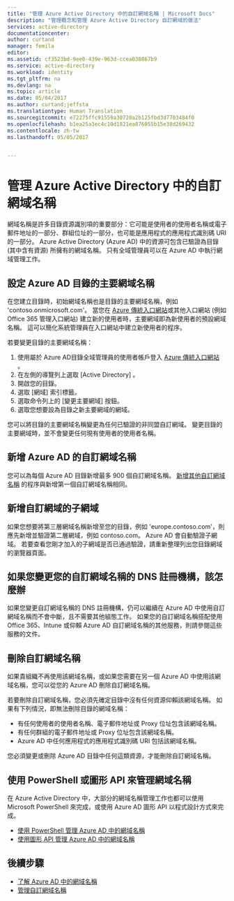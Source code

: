 ```yaml
---
title: "管理 Azure Active Directory 中的自訂網域名稱 | Microsoft Docs"
description: "管理概念和管理 Azure Active Directory 自訂網域的做法"
services: active-directory
documentationcenter: 
author: curtand
manager: femila
editor: 
ms.assetid: cf3523bd-9ee0-439e-963d-ccea038867b9
ms.service: active-directory
ms.workload: identity
ms.tgt_pltfrm: na
ms.devlang: na
ms.topic: article
ms.date: 05/04/2017
ms.author: curtand;jeffsta
ms.translationtype: Human Translation
ms.sourcegitcommit: e72275ffc91559a30720a2b125fbd3d7703484f0
ms.openlocfilehash: b1ea25a3ec4c10d1821ea876055b15e38d269432
ms.contentlocale: zh-tw
ms.lasthandoff: 05/05/2017


---
```

# <a name="managing-custom-domain-names-in-your-azure-active-directory"></a>管理 Azure Active Directory 中的自訂網域名稱
網域名稱是許多目錄資源識別項的重要部分：它可能是使用者的使用者名稱或電子郵件地址的一部分、群組位址的一部分，也可能是應用程式的應用程式識別碼 URI 的一部分。 Azure Active Directory (Azure AD) 中的資源可包含已驗證為目錄 (其中含有資源) 所擁有的網域名稱。 只有全域管理員可以在 Azure AD 中執行網域管理工作。

## <a name="set-the-primary-domain-name-for-your-azure-ad-directory"></a>設定 Azure AD 目錄的主要網域名稱
在您建立目錄時，初始網域名稱也是目錄的主要網域名稱，例如 'contoso.onmicrosoft.com'。 當您在 [Azure 傳統入口網站](https://manage.windowsazure.com/)或其他入口網站 (例如 Office 365 管理入口網站) 建立新的使用者時，主要網域即為新使用者的預設網域名稱。 這可以簡化系統管理員在入口網站中建立新使用者的程序。

若要變更目錄的主要網域名稱：

1. 使用屬於 Azure AD目錄全域管理員的使用者帳戶登入 [Azure 傳統入口網站](https://manage.windowsazure.com/) 。
2. 在左側的導覽列上選取 [Active Directory]  。
3. 開啟您的目錄。
4. 選取 [網域]  索引標籤。
5. 選取命令列上的 [變更主要網域]  按鈕。
6. 選取您想要設為目錄之新主要網域的網域。

您可以將目錄的主要網域名稱變更為任何已驗證的非同盟自訂網域。 變更目錄的主要網域時，並不會變更任何現有使用者的使用者名稱。

## <a name="add-custom-domain-names-to-your-azure-ad"></a>新增 Azure AD 的自訂網域名稱
您可以為每個 Azure AD 目錄新增最多 900 個自訂網域名稱。 [新增其他自訂網域名稱](active-directory-add-domain.md) 的程序與新增第一個自訂網域名稱相同。

## <a name="add-subdomains-of-a-custom-domain"></a>新增自訂網域的子網域
如果您想要將第三層網域名稱新增至您的目錄，例如 'europe.contoso.com'，則應先新增並驗證第二層網域，例如 contoso.com。 Azure AD 會自動驗證子網域。 若要查看您剛才加入的子網域是否已通過驗證，請重新整理列出您目錄網域的瀏覽器頁面。

## <a name="what-to-do-if-you-change-the-dns-registrar-for-your-custom-domain-name"></a>如果您變更您的自訂網域名稱的 DNS 註冊機構，該怎麼辦
如果您變更自訂網域名稱的 DNS 註冊機構，仍可以繼續在 Azure AD 中使用自訂網域名稱而不會中斷，且不需要其他組態工作。 如果您的自訂網域名稱搭配使用 Office 365、Intune 或仰賴 Azure AD 自訂網域名稱的其他服務，則請參閱這些服務的文件。

## <a name="delete-a-custom-domain-name"></a>刪除自訂網域名稱
如果貴組織不再使用該網域名稱，或如果您需要在另一個 Azure AD 中使用該網域名稱，您可以從您的 Azure AD 刪除自訂網域名稱。

若要刪除自訂網域名稱，您必須先確定目錄中沒有任何資源仰賴該網域名稱。 如果有下列情況，即無法刪除目錄的網域名稱：

* 有任何使用者的使用者名稱、電子郵件地址或 Proxy 位址包含該網域名稱。
* 有任何群組的電子郵件地址或 Proxy 位址包含該網域名稱。
* Azure AD 中任何應用程式的應用程式識別碼 URI 包括該網域名稱。

您必須變更或刪除 Azure AD 目錄中任何這類資源，才能刪除自訂網域名稱。

## <a name="use-powershell-or-graph-api-to-manage-domain-names"></a>使用 PowerShell 或圖形 API 來管理網域名稱
在 Azure Active Directory 中，大部分的網域名稱管理工作也都可以使用 Microsoft PowerShell 來完成，或使用 Azure AD 圖形 API 以程式設計方式來完成。

* [使用 PowerShell 管理 Azure AD 中的網域名稱](https://msdn.microsoft.com/library/azure/e1ef403f-3347-4409-8f46-d72dafa116e0#BKMK_ManageDomains)
* [使用圖形 API 管理 Azure AD 中的網域名稱](https://msdn.microsoft.com/Library/Azure/Ad/Graph/api/domains-operations)

## <a name="next-steps"></a>後續步驟
* [了解 Azure AD 中的網域名稱](active-directory-add-domain-concepts.md)
* [管理自訂網域名稱](active-directory-add-manage-domain-names.md)


